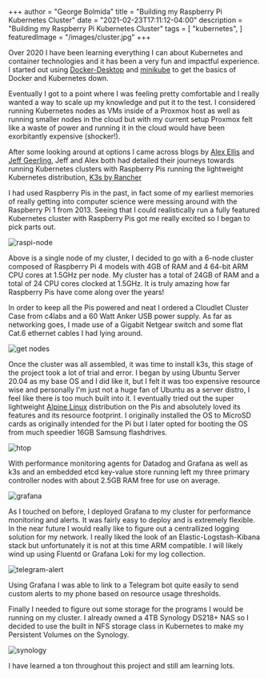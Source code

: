 +++
author = "George Bolmida"
title = "Building my Raspberry Pi Kubernetes Cluster"
date = "2021-02-23T17:11:12-04:00"
description = "Building my Raspberry Pi Kubernetes Cluster"
tags = [
    "kubernetes",
]
featuredImage = "/images/cluster.jpg"
+++

Over 2020 I have been learning everything I can about Kubernetes and container technologies and it has been a very fun and impactful experience. I started out using [Docker-Desktop](https://www.docker.com/products/docker-desktop) and [minikube](https://minikube.sigs.k8s.io/docs/) to get the basics of Docker and Kubernetes down.

Eventually I got to a point where I was feeling pretty comfortable and I really wanted a way to scale up my knowledge and put it to the test. I considered running Kubernetes nodes as VMs inside of a Proxmox host as well as running smaller nodes in the cloud but with my current setup Proxmox felt like a waste of power and running it in the cloud would have been exorbitantly expensive (shocker!).

After some looking around at options I came across blogs by [Alex Ellis](https://www.alexellis.io) and [Jeff Geerling](https://www.jeffgeerling.com), Jeff and Alex both had detailed their journeys towards running Kubernetes clusters with Raspberry Pis running the lightweight Kubernetes distribution, [K3s by Rancher](https://k3s.io)
                            
I had used Raspberry Pis in the past, in fact some of my earliest memories of really getting into computer science were messing around with the Raspberry Pi 1 from 2013. Seeing that I could realistically run a fully featured Kubernetes cluster with Raspberry Pis got me really excited so I began to pick parts out.
                            
![raspi-node](/images/node.jpg "Raspberry Pi Node")
                            
Above is a single node of my cluster, I decided to go with a 6-node cluster composed of Raspberry Pi 4 models with 4GB of RAM and 4 64-bit ARM CPU cores at 1.5GHz per node. My cluster has a total of 24GB of RAM and a total of 24 CPU cores clocked at 1.5GHz. It is truly amazing how far Raspberry Pis have come along over the years!

In order to keep all the Pis powered and neat I ordered a Cloudlet Cluster Case from c4labs and a 60 Watt Anker USB power supply. As far as networking goes, I made use of a Gigabit Netgear switch and some flat Cat.6 ethernet cables I had lying around.

![get nodes](/images/getnodes.png "Output of a `kubectl get nodes` command")
                            
Once the cluster was all assembled, it was time to install k3s, this stage of the project took a lot of trial and error. I began by using Ubuntu Server 20.04 as my base OS and I did like it, but I felt it was too expensive resource wise and personally I'm just not a huge fan of Ubuntu as a server distro, I feel like there is too much built into it. I eventually tried out the super lightweight [Alpine Linux](https://www.alpinelinux.org/) distribution on the Pis and absolutely loved its features and its resource footprint. I originally installed the OS to MicroSD cards as originally intended for the Pi but I later opted for booting the OS from much speedier 16GB Samsung flashdrives.
                          
![htop](/images/htop.png "Output of htop on one of the nodes")

With performance monitoring agents for Datadog and Grafana as well as k3s and an embedded etcd key-value store running left my three primary controller nodes with about 2.5GB RAM free for use on average.

![grafana](/images/grafana.png "My grafana dashboard")

As I touched on before, I deployed Grafana to my cluster for performance monitoring and alerts. It was fairly easy to deploy and is extremely flexible. In the near future I would really like to figure out a centrallized logging solution for my network. I really liked the look of an Elastic-Logstash-Kibana stack but unfortunately it is not at this time ARM compatible. I will likely wind up using Fluentd or Grafana Loki for my log collection.

![telegram-alert](/images/alert.png "Telegram k8s alert")

Using Grafana I was able to link to a Telegram bot quite easily to send custom alerts to my phone based on resource usage thresholds.

Finally I needed to figure out some storage for the programs I would be running on my cluster. I already owned a 4TB Synology DS218+ NAS so I decided to use the built in NFS storage class in Kubernetes to make my Persistent Volumes on the Synology.
                            
![synology](/images/synology.jpg "My Synology")

I have learned a ton throughout this project and still am learning lots.